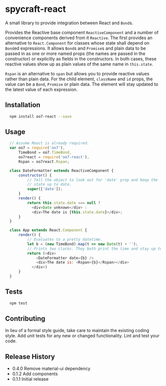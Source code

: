 spycraft-react
=========

A small library to provide integration between React and `Bond`s.

Provides the Reactive base component `ReactiveComponent` and a number of
convenience components derived from it `Reactive`. The first
provides an alternative to `React.Component` for classes whose state shall
depend on `Bond`ed expressions. It allows `Bond`s and `Promise`s
and plain data to be passed in as one or more named props (the names are passed
in the constructor) or explicitly as fields in the constructors. In both cases,
these reactive values show up as plain values of the same name in `this.state`.

`Rspan` is an alternative to `span` but allows you to provide reactive values
rather than plain data. For the child element,
`className` and `id` props, the value can be a `Bond`, `Promise` or plain data.
The element will stay updated to the latest value of each expression.

## Installation

```sh
  npm install oo7-react --save
```

## Usage

```javascript
  // Assume React is already required.
  var oo7 = require('oo7'),
      TimeBond = oo7.TimeBond,
      oo7react = require('oo7-react'),
      Rspan = oo7react.Rspan;

  class DateFormatter extends ReactiveComponent {
	  constructor() {
		  // Tell the object to look out for 'date' prop and keep the 'date'
		  // state up to date.
		  super(['date']);
	  }
	  render() {
		  return this.state.date === null ?
		    <div>Date unknown</div> :
		    <div>The date is {this.state.date}</div>;
	  }
  }

  class App extends React.Component {
	  render() {
		  // Evaluates to a pretty datetime.
		  let b = (new TimeBond).map(t => new Date(t) + '');
		  // Prints two clocks. They both print the time and stay up to date.
		  return (<div>
			  <DateFormatter date={b} />
			  <div>The date is: <Rspan>{b}</Rspan></div>
			</div>)
	  }
  }
```

## Tests

```sh
  npm test
```

## Contributing

In lieu of a formal style guide, take care to maintain the existing coding style.
Add unit tests for any new or changed functionality. Lint and test your code.

## Release History

* 0.4.0 Remove material-ui dependency
* 0.1.2 Add components
* 0.1.1 Initial release
